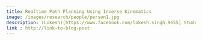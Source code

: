 ```yaml
---
title: Realtime Path Planning Using Inverse Kinematics
image: /images/research/people/person1.jpg
description: (Lokesh)[https://www.facebook.com/lokesh.singh.9655] Student-designed-and-built autonomous robotic submarines must complete a difficult series of visual- and acoustic-based tasks in this popular international competition. These tasks simulate the work required of robotic subs in many facets of underwater activity.
link : http://link-to-blog-post
---
```

